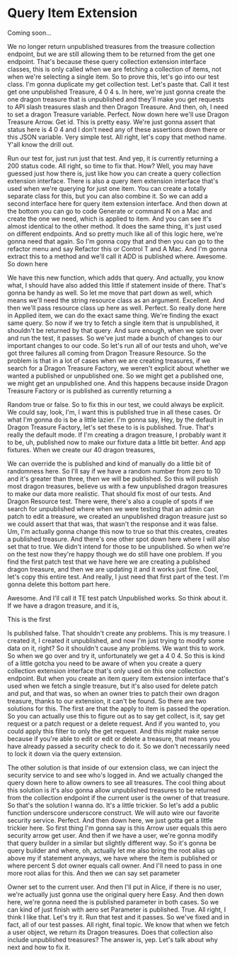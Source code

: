 # Query Item Extension

Coming soon...

We no longer return unpublished treasures from the treasure collection endpoint, but
we are still allowing them to be returned from the get one endpoint. That's because
these query collection extension interface classes, this is only called when we are
fetching a collection of items, not when we're selecting a single item. So to prove
this, let's go into our test class. I'm gonna duplicate my get collection test. Let's
paste that. Call it test get one unpublished Treasure, 4 0 4 s. In here, we're just
gonna create the one dragon treasure that is unpublished and they'll make you get
requests to API slash treasures slash and then Dragon Treasure. And then, oh, I need
to set a dragon Treasure variable. Perfect. Now down here we'll use Dragon Treasure
Arrow. Get id. This is pretty easy. We're just gonna assert that status here is 4 0 4
and I don't need any of these assertions down there or this JSON variable. Very
simple test. All right, let's copy that method name. Y'all know the drill out.

Run our test for, just run just that test. And yep, it is currently returning a 200
status code. All right, so time to fix that. How? Well, you may have guessed just how
there is, just like how you can create a query collection extension interface. There
is also a query item extension interface that's used when we're querying for just one
item. You can create a totally separate class for this, but you can also combine it.
So we can add a second interface here for query item extension interface. And then
down at the bottom you can go to code Generate or command N on a Mac and create the
one we need, which is applied to item. And you can see it's almost identical to the
other method. It does the same thing, it's just used on different endpoints. And so
pretty much like all of this logic here, we're gonna need that again. So I'm gonna
copy that and then you can go to the refactor menu and say Refactor this or Control T
and A Mac. And I'm gonna extract this to a method and we'll call it ADD is published
where. Awesome. So down here

We have this new function, which adds that query. And actually, you know what, I
should have also added this little if statement inside of there. That's gonna be
handy as well. So let me move that part down as well, which means we'll need the
string resource class as an argument. Excellent. And then we'll pass resource class
up here as well. Perfect. So really done here in Applied item, we can do the exact
same thing. We're finding the exact same query. So now if we try to fetch a single
item that is unpublished, it shouldn't be returned by that query. And sure enough,
when we spin over and run the test, it passes. So we've just made a bunch of changes
to our important changes to our code. So let's run all of our tests and uhoh, we've
got three failures all coming from Dragon Treasure Resource. So the problem is that
in a lot of cases when we are creating treasures, if we search for a Dragon Treasure
Factory, we weren't explicit about whether we wanted a published or unpublished one.
So we might get a published one, we might get an unpublished one. And this happens
because inside Dragon Treasure Factory or is published as currently returning a

Random true or false. So to fix this in our test, we could always be explicit. We
could say, look, I'm, I want this is published true in all these cases. Or what I'm
gonna do is be a little lazier. I'm gonna say, Hey, by the default in Dragon Treasure
Factory, let's set these to is is published. True. That's really the default mode. If
I'm creating a dragon treasure, I probably want it to be, uh, published now to make
our fixture data a little bit better. And app fixtures. When we create our 40 dragon
treasures,

We can override the is published and kind of manually do a little bit of randomness
here. So I'll say if we have a random number from zero to 10 and it's greater than
three, then we will be published. So this will publish most dragon treasures, believe
us with a few unpublished dragon treasures to make our data more realistic. That
should fix most of our tests. And Dragon Resource test. There were, there's also a
couple of spots if we search for unpublished where when we were testing that an admin
can patch to edit a treasure, we created an unpublished dragon treasure just so we
could assert that that was, that wasn't the response and it was false. Um, I'm
actually gonna change this now to true so that this creates, creates a published
treasure. And there's one other spot down here where I will also set that to true. We
didn't intend for those to be unpublished. So when we're on the test now they're
happy though we do still have one problem. If you find the first patch test that we
have here we are creating a published dragon treasure, and then we are updating it
and it works just fine. Cool, let's copy this entire test. And really, I just need
that first part of the test. I'm gonna delete this bottom part here.

Awesome. And I'll call it TE test patch Unpublished works. So think about it. If we
have a dragon treasure, and it is,

This is the first

Is published false. That shouldn't create any problems. This is my treasure. I
created it, I created it unpublished, and now I'm just trying to modify some data on
it, right? So it shouldn't cause any problems. We want this to work. So when we go
over and try it, unfortunately we get a 4 0 4. So this is kind of a little gotcha you
need to be aware of when you create a query collection extension interface that's
only used on this one collection endpoint. But when you create an item query item
extension interface that's used when we fetch a single treasure, but it's also used
for delete patch and put, and that was, so when an owner tries to patch their own
dragon treasure, thanks to our extension, it can't be found. So there are two
solutions for this. The first are that the apply to item is passed the operation. So
you can actually use this to figure out as to say get collect, is it, say get request
or a patch request or a delete request. And if you wanted to, you could apply this
filter to only the get request. And this might make sense because if you're able to
edit or edit or delete a treasure, that means you have already passed a security
check to do it. So we don't necessarily need to lock it down via the query extension.

The other solution is that inside of our extension class, we can inject the security
service to and see who's logged in. And we actually changed the query down here to
allow owners to see all treasures. The cool thing about this solution is it's also
gonna allow unpublished treasures to be returned from the collection endpoint if the
current user is the owner of that treasure. So that's the solution I wanna do. It's a
little trickier. So let's add a public function underscore underscore construct. We
will auto wire our favorite security service. Perfect. And then down here, we just
gotta get a little trickier here. So first thing I'm gonna say is this Arrow user
equals this aero security arrow get user. And then if we have a user, we're gonna
modify that query builder in a similar but slightly different way. So it's gonna be
query builder and where, oh, actually let me also bring the root alias up above my if
statement anyways, we have where the item is published or where percent S dot owner
equals call owner. And I'll need to pass in one more root alias for this. And then we
can say set parameter

Owner set to the current user. And then I'll put in Alice, if there is no user, we're
actually just gonna use the original query here Easy. And then down here, we're gonna
need the is published parameter in both cases. So we can kind of just finish with
aero set Parameter is published. True. All right, I think I like that. Let's try it.
Run that test and it passes. So we've fixed and in fact, all of our test passes. All
right, final topic. We know that when we fetch a user object, we return its Dragon
treasures. Does that collection also include unpublished treasures? The answer is,
yep. Let's talk about why next and how to fix it.

